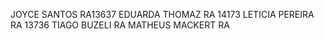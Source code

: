 JOYCE SANTOS RA13637
EDUARDA THOMAZ RA 14173
LETICIA PEREIRA RA 13736
TIAGO BUZELI RA
MATHEUS MACKERT RA 


